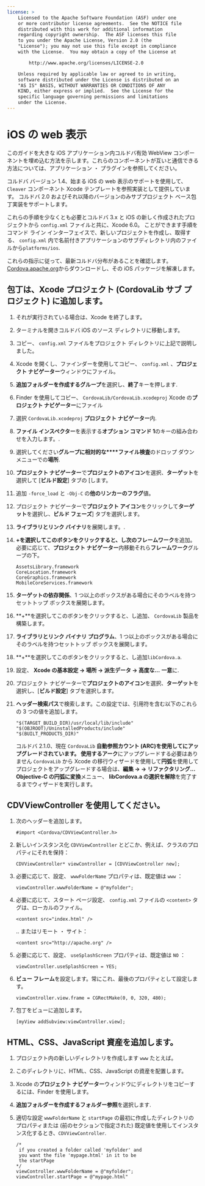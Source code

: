 ```yaml
---
license: >
    Licensed to the Apache Software Foundation (ASF) under one
    or more contributor license agreements.  See the NOTICE file
    distributed with this work for additional information
    regarding copyright ownership.  The ASF licenses this file
    to you under the Apache License, Version 2.0 (the
    "License"); you may not use this file except in compliance
    with the License.  You may obtain a copy of the License at

        http://www.apache.org/licenses/LICENSE-2.0

    Unless required by applicable law or agreed to in writing,
    software distributed under the License is distributed on an
    "AS IS" BASIS, WITHOUT WARRANTIES OR CONDITIONS OF ANY
    KIND, either express or implied.  See the License for the
    specific language governing permissions and limitations
    under the License.
---
```


# iOS の web 表示

このガイドを大きな iOS アプリケーション内コルドバ有効 WebView コンポーネントを埋め込む方法を示します。これらのコンポーネントが互いと通信できる方法については、アプリケーション ・ プラグインを参照してください。

コルドバ バージョン 1.4、始まる iOS の web 表示のサポートを使用して、 `Cleaver` コンポーネント Xcode テンプレートを参照実装として提供しています。 コルドバ 2.0 およびそれ以降のバージョンのみサブプロジェクト ベース包丁実装をサポートします。

これらの手順を少なくとも必要とコルドバ 3.x と iOS の新しく作成されたプロジェクトから `config.xml` ファイルと共に、Xcode 6.0。 ことができます手順をコマンド ライン インターフェイスで、新しいプロジェクトを作成し、取得する、 `config.xml` 内で名前付きアプリケーションのサブディレクトリ内のファイルから`platforms/ios`.

これらの指示に従って、最新コルドバ分布があることを確認します。[Cordova.apache.org][1]からダウンロードし、その iOS パッケージを解凍します。

 [1]: http://cordova.apache.org

## 包丁は、Xcode プロジェクト (CordovaLib サブ プロジェクト) に追加します。

1.  それが実行されている場合は、Xcode を終了します。

2.  ターミナルを開きコルドバ iOS のソース ディレクトリに移動します。

3.  コピー、 `config.xml` ファイルをプロジェクト ディレクトリに上記で説明しました。

4.  Xcode を開くし、ファインダーを使用してコピー、 `config.xml` 、**プロジェクト ナビゲーター**ウィンドウにファイル。

5.  **追加フォルダーを作成するグループ**を選択し、**終了**キーを押します.

6.  Finder を使用してコピー、 `CordovaLib/CordovaLib.xcodeproj` Xcode の**プロジェクト ナビゲーター**にファイル

7.  選択 `CordovaLib.xcodeproj` **プロジェクト ナビゲーター**内.

8.  **ファイル インスペクター**を表示する**オプション コマンド 1**のキーの組み合わせを入力します。.

9.  選択してください**グループに相対的な****ファイル検査**のドロップ ダウン メニューでの**場所**.

10. **プロジェクト ナビゲーター**で**プロジェクトのアイコン**を選択、**ターゲット**を選択して [**ビルド設定**] タブの [します。

11. 追加 `-force_load` と `-Obj-C` の**他のリンカーのフラグ**値。

12. プロジェクト ナビゲーターで**プロジェクト アイコン**をクリックして**ターゲット**を選択し、**ビルド フェーズ**] タブを選択します。

13. **ライブラリとリンク バイナリ**を展開します。.

14. **+**を選択してこのボタンをクリックすると、し次の**フレームワーク**を追加。 必要に応じて、**プロジェクト ナビゲーター**内移動それら**フレームワーク**グループの下。
    
        AssetsLibrary.framework
        CoreLocation.framework
        CoreGraphics.framework
        MobileCoreServices.framework
        

15. **ターゲットの依存関係**、1 つ以上のボックスがある場合にそのラベルを持つセットトップ ボックスを展開します。

16. **+**を選択してこのボタンをクリックすると、し追加、 `CordovaLib` 製品を構築します。

17. **ライブラリとリンク バイナリ プログラム**、1 つ以上のボックスがある場合にそのラベルを持つセットトップ ボックスを展開します。

18. **+**を選択してこのボタンをクリックすると、し追加`libCordova.a`.

19. 設定、 **Xcode の基本設定 → 場所 → 派生データ → 高度な...** **一意**に.

20. プロジェクト ナビゲーターで**プロジェクトのアイコン**を選択、**ターゲット**を選択し、[**ビルド設定**] タブを選択します。

21. **ヘッダー検索パス**で検索します。この設定では、引用符を含む以下のこれらの 3 つの値を追加します。
    
        "$(TARGET_BUILD_DIR)/usr/local/lib/include"        
        "$(OBJROOT)/UninstalledProducts/include"
        "$(BUILT_PRODUCTS_DIR)"
        
    
    コルドバ 2.1.0、現在 `CordovaLib` **自動参照カウント (ARC)**を使用してにアップグレードされています。 使用する**アーク**にアップグレードする必要はありません `CordovaLib` から Xcode の移行ウィザードを使用して**円弧**を使用してプロジェクトをアップグレードする場合は、**編集 → → リファクタリング... Objective-C の円弧に変換**メニュー、 **libCordova.a の選択を解除**を完了するまでウィザードを実行します。

## CDVViewController を使用してください。

1.  次のヘッダーを追加します。
    
        #import <Cordova/CDVViewController.h>
        

2.  新しいインスタンス化 `CDVViewController` とどこか、例えば、クラスのプロパティにそれを保持：
    
        CDVViewController* viewController = [CDVViewController new];
        

3.  必要に応じて、設定、 `wwwFolderName` プロパティは、既定値は `www` ：
    
        viewController.wwwFolderName = @"myfolder";
        

4.  必要に応じて、スタート ページ設定、 `config.xml` ファイルの `<content>` タグは、ローカルのファイル。
    
        <content src="index.html" />
        
    
    .. またはリモート ・ サイト：
    
        <content src="http://apache.org" />
        

5.  必要に応じて、設定、 `useSplashScreen` プロパティは、既定値は `NO` ：
    
        viewController.useSplashScreen = YES;
        

6.  **ビュー フレーム**を設定します。常にこれ、最後のプロパティとして設定します。
    
        viewController.view.frame = CGRectMake(0, 0, 320, 480);
        

7.  包丁をビューに追加します。
    
        [myView addSubview:viewController.view];
        

## HTML、CSS、JavaScript 資産を追加します。

1.  プロジェクト内の新しいディレクトリを作成します `www` たとえば。

2.  このディレクトリに、HTML、CSS、JavaScript の資産を配置します。

3.  Xcode の**プロジェクト ナビゲーター**ウィンドウにディレクトリをコピーするには、Finder を使用します。

4.  **追加フォルダーを作成するフォルダー参照**を選択します.

5.  適切な設定 `wwwFolderName` と `startPage` の最初に作成したディレクトリのプロパティまたは (前のセクションで指定された) 既定値を使用してインスタンス化するとき、`CDVViewController`.
    
        /*
         if you created a folder called 'myfolder' and
         you want the file 'mypage.html' in it to be
         the startPage
        */
        viewController.wwwFolderName = @"myfolder";
        viewController.startPage = @"mypage.html"